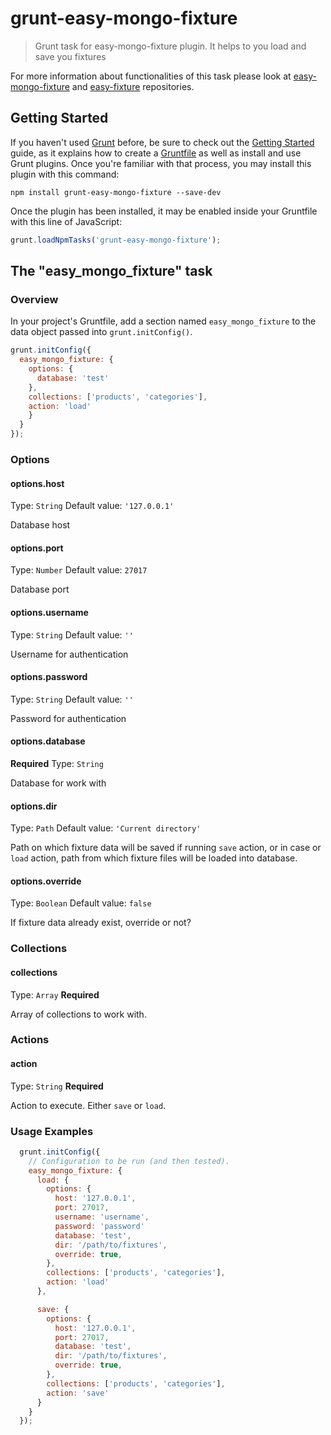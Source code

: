 # grunt-easy-mongo-fixture

> Grunt task for easy-mongo-fixture plugin. It helps to you load and save you fixtures

For more information about functionalities of this task please look at [easy-mongo-fixture](https://github.com/ivpusic/easy-mongo-fixture) and [easy-fixture](https://github.com/ivpusic/easy-fixture) repositories.

## Getting Started

If you haven't used [Grunt](http://gruntjs.com/) before, be sure to check out the [Getting Started](http://gruntjs.com/getting-started) guide, as it explains how to create a [Gruntfile](http://gruntjs.com/sample-gruntfile) as well as install and use Grunt plugins. Once you're familiar with that process, you may install this plugin with this command:

```shell
npm install grunt-easy-mongo-fixture --save-dev
```

Once the plugin has been installed, it may be enabled inside your Gruntfile with this line of JavaScript:

```js
grunt.loadNpmTasks('grunt-easy-mongo-fixture');
```

## The "easy_mongo_fixture" task

### Overview
In your project's Gruntfile, add a section named `easy_mongo_fixture` to the data object passed into `grunt.initConfig()`.

```js
grunt.initConfig({
  easy_mongo_fixture: {
    options: {
      database: 'test'
    },
    collections: ['products', 'categories'],
    action: 'load'
    }
  }
});
```

### Options

#### options.host
Type: `String`
Default value: `'127.0.0.1'`

Database host

#### options.port
Type: `Number`
Default value: `27017`

Database port

#### options.username
Type: `String`
Default value: `''`

Username for authentication

#### options.password
Type: `String`
Default value: `''`

Password for authentication

#### options.database
**Required**
Type: `String`

Database for work with

#### options.dir
Type: `Path`
Default value: `'Current directory'`

Path on which fixture data will be saved if running `save` action,
or in case or `load` action, path from which fixture files will be loaded into database.

#### options.override
Type: `Boolean`
Default value: `false`

If fixture data already exist, override or not?

### Collections

#### collections
Type: `Array`
**Required**

Array of collections to work with.

### Actions

#### action
Type: `String`
**Required**

Action to execute. Either `save` or `load`.

### Usage Examples


```js
  grunt.initConfig({
    // Configuration to be run (and then tested).
    easy_mongo_fixture: {
      load: {
        options: {
          host: '127.0.0.1',
          port: 27017,
          username: 'username',
          password: 'password'
          database: 'test',
          dir: '/path/to/fixtures',
          override: true,
        },
        collections: ['products', 'categories'],
        action: 'load'
      },

      save: {
        options: {
          host: '127.0.0.1',
          port: 27017,
          database: 'test',
          dir: '/path/to/fixtures',
          override: true,
        },
        collections: ['products', 'categories'],
        action: 'save'
      }
    }
  });
```
